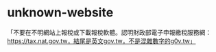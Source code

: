 # unknown-website
「不要在不明網站上報稅或下載報稅軟體。認明財政部電子申報繳稅服務網：https://tax.nat.gov.tw，結尾是英文gov.tw，不是混雜數字的g0v.tw」
